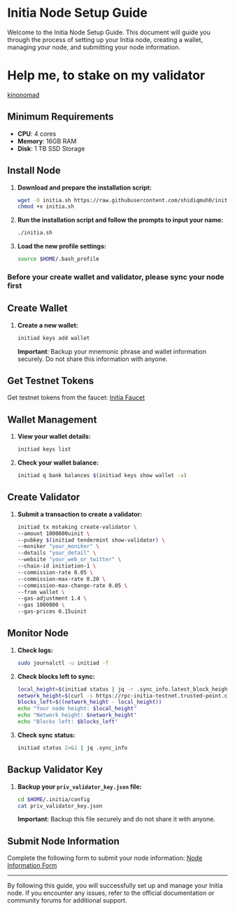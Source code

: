 # Initia Node Setup Guide

Welcome to the Initia Node Setup Guide. This document will guide you through the process of setting up your Initia node, creating a wallet, managing your node, and submitting your node information.

# Help me, to stake on my validator
[kinonomad](https://app.testnet.initia.xyz/stake?withValidator=initvaloper1yk2jssndh98n8rcz96xqyfk0qvs7km50np0u26)

## Minimum Requirements

- **CPU**: 4 cores
- **Memory**: 16GB RAM
- **Disk**: 1 TB SSD Storage

## Install Node

1. **Download and prepare the installation script:**
    ```bash
    wget -O initia.sh https://raw.githubusercontent.com/shidiqmuh0/initia-node/main/initia.sh
    chmod +x initia.sh
    ```

2. **Run the installation script and follow the prompts to input your name:**
    ```bash
    ./initia.sh
    ```

3. **Load the new profile settings:**
    ```bash
    source $HOME/.bash_profile
    ```
### Before your create wallet and validator, please sync your node first

## Create Wallet

1. **Create a new wallet:**
    ```bash
    initiad keys add wallet
    ```
    **Important**: Backup your mnemonic phrase and wallet information securely. Do not share this information with anyone.

## Get Testnet Tokens

Get testnet tokens from the faucet:
[Initia Faucet](https://faucet.testnet.initia.xyz/)

## Wallet Management

1. **View your wallet details:**
    ```bash
    initiad keys list
    ```

2. **Check your wallet balance:**
    ```bash
    initiad q bank balances $(initiad keys show wallet -a)
    ```

## Create Validator

1. **Submit a transaction to create a validator:**
    ```bash
    initiad tx mstaking create-validator \
    --amount 1000000uinit \
    --pubkey $(initiad tendermint show-validator) \
    --moniker "your_moniker" \
    --details "your_detail" \
    --website "your_web_or_twitter" \
    --chain-id initiation-1 \
    --commission-rate 0.05 \
    --commission-max-rate 0.20 \
    --commission-max-change-rate 0.05 \
    --from wallet \
    --gas-adjustment 1.4 \
    --gas 1000000 \
    --gas-prices 0.15uinit
    ```

## Monitor Node

1. **Check logs:**
    ```bash
    sudo journalctl -u initiad -f
    ```

2. **Check blocks left to sync:**
    ```bash
    local_height=$(initiad status | jq -r .sync_info.latest_block_height)
    network_height=$(curl -s https://rpc-initia-testnet.trusted-point.com/status | jq -r .result.sync_info.latest_block_height)
    blocks_left=$((network_height - local_height))
    echo "Your node height: $local_height"
    echo "Network height: $network_height"
    echo "Blocks left: $blocks_left"
    ```

3. **Check sync status:**
    ```bash
    initiad status 2>&1 | jq .sync_info
    ```

## Backup Validator Key

1. **Backup your `priv_validator_key.json` file:**
    ```bash
    cd $HOME/.initia/config
    cat priv_validator_key.json
    ```
    **Important**: Backup this file securely and do not share it with anyone.

## Submit Node Information

Complete the following form to submit your node information:
[Node Information Form](https://docs.google.com/forms/d/e/1FAIpQLSc09Kl6mXyZHOL12n_6IUA8MCcL6OqzTqsoZn9N8gpptoeU_Q/viewform)

---

By following this guide, you will successfully set up and manage your Initia node. If you encounter any issues, refer to the official documentation or community forums for additional support.
